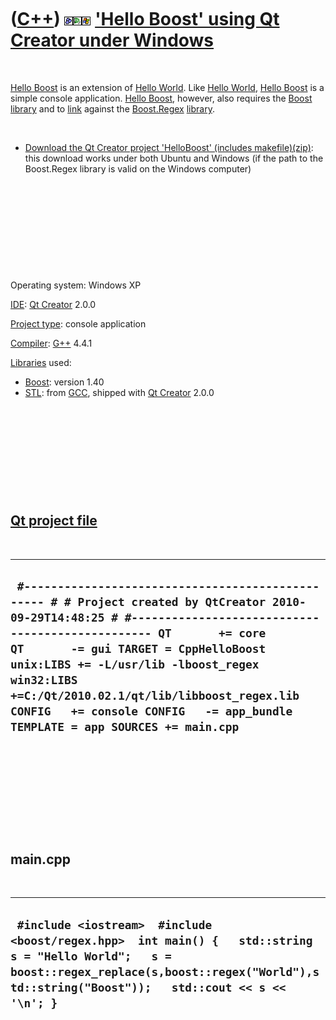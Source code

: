 



 

 

 

 

 

([C++](Cpp.md)) ![Boost](PicBoost.png)![Qt Creator](PicQtCreator.png)![Windows](PicWindows.png) ['Hello Boost' using Qt Creator under Windows](CppHelloBoostQtCreatorWindows.md)
==================================================================================================================================================================================

 

[Hello Boost](CppHelloBoost.md) is an extension of [Hello
World](CppHelloWorld.md). Like [Hello World](CppHelloWorld.md), [Hello
Boost](CppHelloBoost.md) is a simple console application. [Hello
Boost](CppHelloBoost.md), however, also requires the
[Boost](CppBoost.md) [library](CppLibrary.md) and to
[link](CppLink.md) against the [Boost.Regex](CppRegex.md)
[library](CppLibrary.md).

 

-   [Download the Qt Creator project 'HelloBoost'
    (includes makefile)(zip)](CppHelloBoost.zip): this download works
    under both Ubuntu and Windows (if the path to the Boost.Regex
    library is valid on the Windows computer)

 

 

 

 

 

Operating system: Windows XP

[IDE](CppIde.md): [Qt Creator](CppQtCreator.md) 2.0.0

[Project type](CppQtProjectType.md): console application

[Compiler](CppCompiler.md): [G++](CppGpp.md) 4.4.1

[Libraries](CppLibrary.md) used:

-   [Boost](CppBoost.md): version 1.40
-   [STL](CppStl.md): from [GCC](CppGcc.md), shipped with [Qt
    Creator](CppQt.md) 2.0.0

 

 

 

 

 

[Qt project file](CppQtProjectFile.md)
---------------------------------------

 

  ----------------------------------------------------------------------------------------------------------------------------------------------------------------------------------------------------------------------------------------------------------------------------------------------------------------------------------------------------------------------------------------------------
  ` #------------------------------------------------- # # Project created by QtCreator 2010-09-29T14:48:25 # #------------------------------------------------- QT       += core QT       -= gui TARGET = CppHelloBoost unix:LIBS += -L/usr/lib -lboost_regex win32:LIBS +=C:/Qt/2010.02.1/qt/lib/libboost_regex.lib CONFIG   += console CONFIG   -= app_bundle TEMPLATE = app SOURCES += main.cpp`
  ----------------------------------------------------------------------------------------------------------------------------------------------------------------------------------------------------------------------------------------------------------------------------------------------------------------------------------------------------------------------------------------------------

 

 

 

 

 

main.cpp
--------

 

  ---------------------------------------------------------------------------------------------------------------------------------------------------------------------------------------------------------
  ` #include <iostream>  #include <boost/regex.hpp>  int main() {   std::string s = "Hello World";   s = boost::regex_replace(s,boost::regex("World"),std::string("Boost"));   std::cout << s << '\n'; }`
  ---------------------------------------------------------------------------------------------------------------------------------------------------------------------------------------------------------

 

 

 

 

 





 



